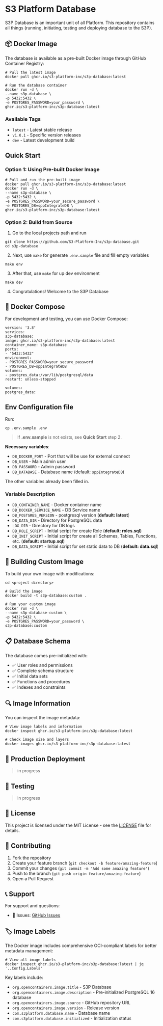 # S3 Platform Database

S3P Database is an important unit of all Platform.
This repository contains all things (running, initiating, testing and deploying database to the S3P).

## 📦 Docker Image

The database is available as a pre-built Docker image through GitHub Container Registry:

```
# Pull the latest image
docker pull ghcr.io/s3-platform-inc/s3p-database:latest

# Run the database container
docker run -d \
--name s3p-database \
-p 5432:5432 \
-e POSTGRES_PASSWORD=your_password \
ghcr.io/s3-platform-inc/s3p-database:latest
```

### Available Tags

- `latest` - Latest stable release
- `v1.0.1` - Specific version releases
- `dev` - Latest development build

## Quick Start

### Option 1: Using Pre-built Docker Image

```
# Pull and run the pre-built image
docker pull ghcr.io/s3-platform-inc/s3p-database:latest
docker run -d \
--name s3p-database \
-p 5432:5432 \
-e POSTGRES_PASSWORD=your_secure_password \
-e POSTGRES_DB=sppIntegrateDB \
ghcr.io/s3-platform-inc/s3p-database:latest
```

### Option 2: Build from Source
 
1. Go to the local projects path and run
```
git clone https://github.com/S3-Platform-Inc/s3p-database.git
cd s3p-database
```

2. Next, use `make` for generate `.env.sample` file and fill empty variables 
```
make env
``` 

3. After that, use `make` for up dev environment 
```
make dev
``` 

4. Congratulations! Welcome to the S3P Database

## 🐳 Docker Compose

For development and testing, you can use Docker Compose:

```
version: '3.8'
services:
s3p-database:
image: ghcr.io/s3-platform-inc/s3p-database:latest
container_name: s3p-database
ports:
- "5432:5432"
environment:
- POSTGRES_PASSWORD=your_secure_password
- POSTGRES_DB=sppIntegrateDB
volumes:
- postgres_data:/var/lib/postgresql/data
restart: unless-stopped

volumes:
postgres_data:
```

## Env Configuration file

Run:
```
cp .env.sample .env
```
> If **.env.sample** is not exists, see **Quick Start** step 2. 

**Necessary variables**:
- `DB_DOCKER_PORT` - Port that will be use for external connect
- `DB_USER` - Main admin user
- `DB_PASSWORD` - Admin password
- `DB_DATABASE` - Database name (default: `sppIntegrateDB`)

The other variables already been filled in.

### Variable Description
- `DB_CONTAINER_NAME` - Docker container name
- `DB_DOCKER_SERVICE_NAME` - DB Service name
- `DB_POSTGRES_VERSION` - postgresql version (**default: latest**)
- `DB_DATA_DIR` - Directory for PostgreSQL data
- `LOG_DIR` - Directory for DB logs
- `DB_ROLE_SCRIPT` - Initial script for create Role (**default: roles.sql**)
- `DB_INIT_SCRIPT` - Initial script for create all Schemes, Tables, Functions, etc. (**default: startup.sql**)
- `DB_DATA_SCRIPT` - Initial script for set static data to DB (**default: data.sql**)

## 🔧 Building Custom Image

To build your own image with modifications:

```
cd <project directory>

# Build the image
docker build -t s3p-database:custom .

# Run your custom image
docker run -d \
--name s3p-database-custom \
-p 5432:5432 \
-e POSTGRES_PASSWORD=your_password \
s3p-database:custom
```

## 📋 Database Schema

The database comes pre-initialized with:
- ✅ User roles and permissions
- ✅ Complete schema structure
- ✅ Initial data sets
- ✅ Functions and procedures
- ✅ Indexes and constraints

## 🔍 Image Information

You can inspect the image metadata:

```
# View image labels and information
docker inspect ghcr.io/s3-platform-inc/s3p-database:latest

# Check image size and layers
docker images ghcr.io/s3-platform-inc/s3p-database:latest
```

## 🚀 Production Deployment

> in progress


## 🧪 Testing

> in progress

## 📝 License

This project is licensed under the MIT License - see the [LICENSE](LICENSE) file for details.

## 🤝 Contributing

1. Fork the repository
2. Create your feature branch (`git checkout -b feature/amazing-feature`)
3. Commit your changes (`git commit -m 'Add some amazing feature'`)
4. Push to the branch (`git push origin feature/amazing-feature`)
5. Open a Pull Request

## 📞 Support

For support and questions:
- 🐛 Issues: [GitHub Issues](https://github.com/S3-Platform-Inc/s3p-database/issues)

## 🏷️ Image Labels
The Docker image includes comprehensive OCI-compliant labels for better metadata management:

```
# View all image labels
docker inspect ghcr.io/s3-platform-inc/s3p-database:latest | jq '..Config.Labels'
```

Key labels include:
- `org.opencontainers.image.title` - S3P Database
- `org.opencontainers.image.description` - Pre-initialized PostgreSQL 16 database
- `org.opencontainers.image.source` - GitHub repository URL
- `org.opencontainers.image.version` - Release version
- `com.s3platform.database.name` - Database name
- `com.s3platform.database.initialized` - Initialization status
